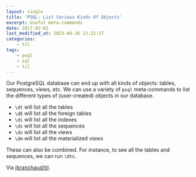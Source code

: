 ```yaml
---
layout: single
title: 'PSQL: List Various Kinds Of Objects'
excerpt: Useful meta-commands
date: 2017-02-02
last_modified_at: 2023-04-26 13:22:37
categories:
    - til
tags:
    - psql
    - sql
    - til
---
```


Our PostgreSQL database can end up with all kinds of objects: tables,
sequences, views, etc. We can use a variety of `psql` meta-commands to list
the different types of (user-created) objects in our database.

-   `\dt` will list all the tables
-   `\dE` will list all the foreign tables
-   `\di` will list all the indexes
-   `\ds` will list all the sequences
-   `\dv` will list all the views
-   `\dm` will list all the materialized views

These can also be combined. For instance, to see all the tables and
sequences, we can run `\dts`.

Via [jbranchaud/til](https://github.com/jbranchaud/til).
